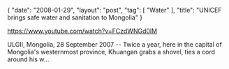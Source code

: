 {
   "date": "2008-01-29",
   "layout": "post",
   "tag": [
      "Water"
   ],
   "title": "UNICEF brings safe water and sanitation to Mongolia"
}

https://www.youtube.com/watch?v=FCzdWNGd0lM  

ULGII, Mongolia, 28 September 2007 -- Twice a year, here in the capital of Mongolia's westernmost province, Khuangan grabs a shovel, ties a cord around his w...